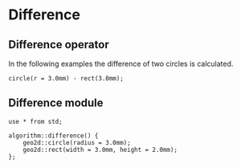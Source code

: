 # Difference

## Difference operator

In the following examples the difference of two circles is calculated.

```µCAD,difference.operator
circle(r = 3.0mm) - rect(3.0mm);
```

## Difference module

```µCAD,difference.module
use * from std;

algorithm::difference() {
    geo2d::circle(radius = 3.0mm);
    geo2d::rect(width = 3.0mm, height = 2.0mm);
};
```
